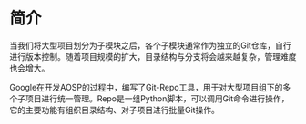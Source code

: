 # 简介
当我们将大型项目划分为子模块之后，各个子模块通常作为独立的Git仓库，自行进行版本控制。随着项目规模的扩大，目录结构与分支将会越来越复杂，管理难度也会增大。

Google在开发AOSP的过程中，编写了Git-Repo工具，用于对大型项目组下的多个子项目进行统一管理。Repo是一组Python脚本，可以调用Git命令进行操作，它的主要功能有组织目录结构、对子项目进行批量Git操作。

